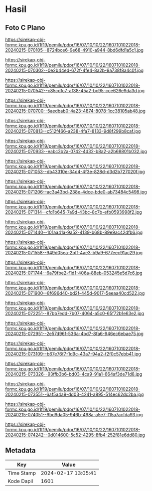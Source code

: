 # Hasil

## Foto C Plano

https://sirekap-obj-formc.kpu.go.id/1f19/pemilu/pdpr/16/07/10/10/22/1607101022018-20240215-070105--8724bce6-9e68-4910-a944-8bd6dfd1a5c1.jpg

https://sirekap-obj-formc.kpu.go.id/1f19/pemilu/pdpr/16/07/10/10/22/1607101022018-20240215-070302--0e2b44ed-672f-4fe4-8a2b-9a738f8a4c0f.jpg

https://sirekap-obj-formc.kpu.go.id/1f19/pemilu/pdpr/16/07/10/10/22/1607101022018-20240215-070542--c85cdfc7-af38-45a2-bc95-cce626e9da3d.jpg

https://sirekap-obj-formc.kpu.go.id/1f19/pemilu/pdpr/16/07/10/10/22/1607101022018-20240215-070700--5aedbab0-4a23-4874-8078-1cc38105ab48.jpg

https://sirekap-obj-formc.kpu.go.id/1f19/pemilu/pdpr/16/07/10/10/22/1607101022018-20240215-070813--c512f466-a238-4fa7-8133-9d8f299b8caf.jpg

https://sirekap-obj-formc.kpu.go.id/1f19/pemilu/pdpr/16/07/10/10/22/1607101022018-20240215-070933--eabc3b2a-0742-4d32-b8a2-a2b68801b032.jpg

https://sirekap-obj-formc.kpu.go.id/1f19/pemilu/pdpr/16/07/10/10/22/1607101022018-20240215-071053--db43310e-34d4-4f3e-828d-d3d2b727020f.jpg

https://sirekap-obj-formc.kpu.go.id/1f19/pemilu/pdpr/16/07/10/10/22/1607101022018-20240215-071206--ac3a43bd-238e-4dce-bde0-ab73484c5498.jpg

https://sirekap-obj-formc.kpu.go.id/1f19/pemilu/pdpr/16/07/10/10/22/1607101022018-20240215-071314--cfd1b645-7a9d-43bc-8c7b-efb0593998f2.jpg

https://sirekap-obj-formc.kpu.go.id/1f19/pemilu/pdpr/16/07/10/10/22/1607101022018-20240215-071440--101aa41a-9a52-4139-b68b-89e9ac42dfb6.jpg

https://sirekap-obj-formc.kpu.go.id/1f19/pemilu/pdpr/16/07/10/10/22/1607101022018-20240215-071558--949d05ea-2bff-4ae3-b9a9-677eec91ac29.jpg

https://sirekap-obj-formc.kpu.go.id/1f19/pemilu/pdpr/16/07/10/10/22/1607101022018-20240215-071744--6a79fbe2-f1d1-406a-88eb-053245e5d7c6.jpg

https://sirekap-obj-formc.kpu.go.id/1f19/pemilu/pdpr/16/07/10/10/22/1607101022018-20240215-071900--8f696d40-bd2f-445d-9017-5eeaa40cd522.jpg

https://sirekap-obj-formc.kpu.go.id/1f19/pemilu/pdpr/16/07/10/10/22/1607101022018-20240215-072251--87bb7edd-7b07-4064-a5c0-65f72b1e63e2.jpg

https://sirekap-obj-formc.kpu.go.id/1f19/pemilu/pdpr/16/07/10/10/22/1607101022018-20240215-072951--2e57d96f-536a-4bd7-8fa6-946ec6ebae75.jpg

https://sirekap-obj-formc.kpu.go.id/1f19/pemilu/pdpr/16/07/10/10/22/1607101022018-20240215-073109--b67e76f7-1d9c-43a7-94a2-f2f0c57ebb41.jpg

https://sirekap-obj-formc.kpu.go.id/1f19/pemilu/pdpr/16/07/10/10/22/1607101022018-20240215-073326--93ffb3b6-bd03-4ca9-91a1-664af3de71d8.jpg

https://sirekap-obj-formc.kpu.go.id/1f19/pemilu/pdpr/16/07/10/10/22/1607101022018-20240215-073551--6af5a4a9-dd03-4241-a895-514ec62dc2ba.jpg

https://sirekap-obj-formc.kpu.go.id/1f19/pemilu/pdpr/16/07/10/10/22/1607101022018-20240215-074051--9bd9da05-946b-498a-a5e7-f15a7acfda93.jpg

https://sirekap-obj-formc.kpu.go.id/1f19/pemilu/pdpr/16/07/10/10/22/1607101022018-20240215-074242--0d014600-5c52-4295-8fb4-252f81e6dd80.jpg


## Metadata

| Key        | Value               |
| ---------- | ------------------- |
| Time Stamp | 2024-02-17 13:05:41 |
| Kode Dapil | 1601                |



